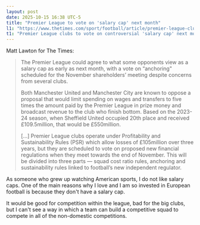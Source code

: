 ```yaml
---
layout: post
date: 2025-10-15 16:38 UTC-5
title: "Premier League to vote on 'salary cap' next month"
l1: "https://www.thetimes.com/sport/football/article/premier-league-clubs-anchoring-salary-cap-proposal-ld2927dzq#Echobox=1760548530"
t1: "Premier League clubs to vote on controversial 'salary cap' next month"
---
```


Matt Lawton for The Times:

> The Premier League could agree to what some opponents view as a salary cap as early as next month, with a vote on “anchoring" scheduled for the November shareholders’ meeting despite concerns from several clubs.
> 
> Both Manchester United and Manchester City are known to oppose a proposal that would limit spending on wages and transfers to five times the amount paid by the Premier League in prize money and broadcast revenue to the club who finish bottom. Based on the 2023-24 season, when Sheffield United occupied 20th place and received £109.5million, that would be £550million.
> 
> [...] Premier League clubs operate under Profitability and Sustainability Rules (PSR) which allow losses of £105million over three years, but they are scheduled to vote on proposed new financial regulations when they meet towards the end of November. This will be divided into three parts — squad cost ratio rules, anchoring and sustainability rules linked to football’s new independent regulator.

As someone who grew up watching American sports, I do not like salary caps. One of the main reasons why I love and I am so invested in European football is because they don't have a salary cap.

It would be good for competition within the league, bad for the big clubs, but I can't see a way in which a team can build a competitive squad to compete in all of the non-domestic competitions.